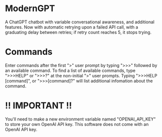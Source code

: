 # ModernGPT
A ChatGPT chatbot with variable conversational awareness, and additional features.
Now with automatic retrying upon a failed API call, with a graduating delay between retries; if retry count reaches 5, it stops trying.

# Commands
Enter commands after the first ">" user prompt by typing ">>>" followed by an available command.
To find a list of available commands, type ">>>HELP" or ">>>?" at the non-initial ">" user prompts.
Typing ">>>HELP [command]", or ">>>[command]?" will list additional infomation about the command.

# !! IMPORTANT !!
You'll need to make a new environment variable named "OPENAI_API_KEY" to store your own OpenAI API key. This software does not come with an OpenAI API key.
